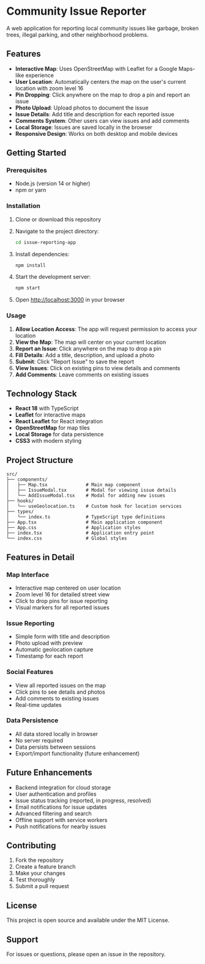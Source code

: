 # Community Issue Reporter

A web application for reporting local community issues like garbage, broken trees, illegal parking, and other neighborhood problems.

## Features

- **Interactive Map**: Uses OpenStreetMap with Leaflet for a Google Maps-like experience
- **User Location**: Automatically centers the map on the user's current location with zoom level 16
- **Pin Dropping**: Click anywhere on the map to drop a pin and report an issue
- **Photo Upload**: Upload photos to document the issue
- **Issue Details**: Add title and description for each reported issue
- **Comments System**: Other users can view issues and add comments
- **Local Storage**: Issues are saved locally in the browser
- **Responsive Design**: Works on both desktop and mobile devices

## Getting Started

### Prerequisites

- Node.js (version 14 or higher)
- npm or yarn

### Installation

1. Clone or download this repository
2. Navigate to the project directory:
   ```bash
   cd issue-reporting-app
   ```

3. Install dependencies:
   ```bash
   npm install
   ```

4. Start the development server:
   ```bash
   npm start
   ```

5. Open [http://localhost:3000](http://localhost:3000) in your browser

### Usage

1. **Allow Location Access**: The app will request permission to access your location
2. **View the Map**: The map will center on your current location
3. **Report an Issue**: Click anywhere on the map to drop a pin
4. **Fill Details**: Add a title, description, and upload a photo
5. **Submit**: Click "Report Issue" to save the report
6. **View Issues**: Click on existing pins to view details and comments
7. **Add Comments**: Leave comments on existing issues

## Technology Stack

- **React 18** with TypeScript
- **Leaflet** for interactive maps
- **React Leaflet** for React integration
- **OpenStreetMap** for map tiles
- **Local Storage** for data persistence
- **CSS3** with modern styling

## Project Structure

```
src/
├── components/
│   ├── Map.tsx              # Main map component
│   ├── IssueModal.tsx       # Modal for viewing issue details
│   └── AddIssueModal.tsx    # Modal for adding new issues
├── hooks/
│   └── useGeolocation.ts    # Custom hook for location services
├── types/
│   └── index.ts             # TypeScript type definitions
├── App.tsx                  # Main application component
├── App.css                  # Application styles
├── index.tsx                # Application entry point
└── index.css                # Global styles
```

## Features in Detail

### Map Interface
- Interactive map centered on user location
- Zoom level 16 for detailed street view
- Click to drop pins for issue reporting
- Visual markers for all reported issues

### Issue Reporting
- Simple form with title and description
- Photo upload with preview
- Automatic geolocation capture
- Timestamp for each report

### Social Features
- View all reported issues on the map
- Click pins to see details and photos
- Add comments to existing issues
- Real-time updates

### Data Persistence
- All data stored locally in browser
- No server required
- Data persists between sessions
- Export/import functionality (future enhancement)

## Future Enhancements

- Backend integration for cloud storage
- User authentication and profiles
- Issue status tracking (reported, in progress, resolved)
- Email notifications for issue updates
- Advanced filtering and search
- Offline support with service workers
- Push notifications for nearby issues

## Contributing

1. Fork the repository
2. Create a feature branch
3. Make your changes
4. Test thoroughly
5. Submit a pull request

## License

This project is open source and available under the MIT License.

## Support

For issues or questions, please open an issue in the repository.
